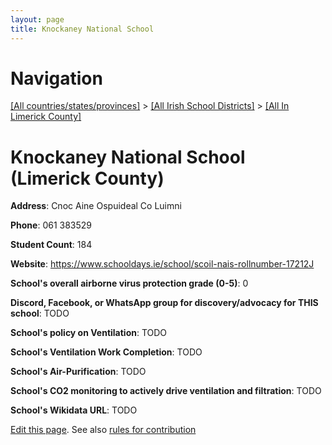 ```yaml
---
layout: page
title: Knockaney National School
---
```

# Navigation

[[All countries/states/provinces]](../../..) > [[All Irish School Districts]](../..) > [[All In Limerick County]](..)

# Knockaney National School (Limerick County)

**Address**: Cnoc Aine Ospuideal Co Luimni

**Phone**: 061 383529

**Student Count**: 184

**Website**: <https://www.schooldays.ie/school/scoil-nais-rollnumber-17212J>

**School's overall airborne virus protection grade (0-5)**: 0

**Discord, Facebook, or WhatsApp group for discovery/advocacy for THIS school**: TODO

**School's policy on Ventilation**: TODO

**School's Ventilation Work Completion**: TODO

**School's Air-Purification**: TODO

**School's CO2 monitoring to actively drive ventilation and filtration**: TODO

**School's Wikidata URL**: TODO


[Edit this page](https://github.com/ventilate-schools/Ireland/edit/main/./Limerick_County/Knockaney_National_School.md). See also [rules for contribution](../../../contribution-rules/)